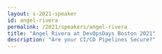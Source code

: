 ```yaml
---
layout: s-2021-speaker
id: angel-rivera
permalink: /2021/speakers/angel-rivera
title: "Angel Rivera at DevOpsDays Boston 2021"
description: "Are your CI/CD Pipelines Secure?"
---
```

    
